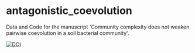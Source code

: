 # antagonistic_coevolution
Data and Code for the manuscript 'Community complexity does not weaken pairwise coevolution in a soil bacterial community'.

[![DOI](https://zenodo.org/badge/DOI/10.5281/zenodo.17223329.svg)](https://doi.org/10.5281/zenodo.17223329)

